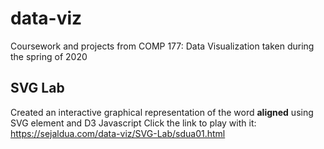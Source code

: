 # data-viz
Coursework and projects from COMP 177: Data Visualization taken during the spring of 2020

## SVG Lab
Created an interactive graphical representation of the word **aligned** using SVG element and D3 Javascript
Click the link to play with it: https://sejaldua.com/data-viz/SVG-Lab/sdua01.html

 
